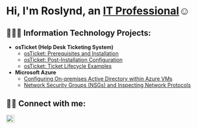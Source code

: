 <h1>Hi, I'm Roslynd, an <a href="https://linkedin.com/in/roslynd_williams">IT Professional</a>☺</h1>

<h2>👩🏿‍💻 Information Technology Projects:</h2>

- <b>osTicket (Help Desk Ticketing System)</b>
  - [osTicket: Prerequisites and Installation](https://github.com/roslyndwilliams/osticket-prereqs)
  - [osTicket: Post-Installation Configuration](https://github.com/roslyndwilliams/post-install-config)
  - [osTicket: Ticket Lifecycle Examples](https://github.com/roslyndwilliams/ticket-lifecycle)
- <b>Microsoft Azure</b>
  - [Configuring On-premises Active Directory within Azure VMs](https://github.com/roslyndwilliams/configure-ad)
  - [Network Security Groups (NSGs) and Inspecting Network Protocols](https://github.com/roslyndwilliams/azure-network-protocols)

<h2>🤳🏿 Connect with me:</h2>

[<img align="left" alt="Roslynd | LinkedIn" width="22px" src="https://cdn.jsdelivr.net/npm/simple-icons@v3/icons/linkedin.svg" />][linkedin]

[linkedin]: www.linkedin.com/in/roslynd-williams
